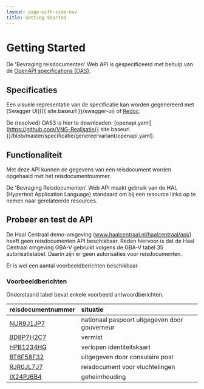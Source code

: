 ```yaml
---
layout: page-with-side-nav
title: Getting Started
---
```

# Getting Started

De 'Bevraging reisdocumenten' Web API is gespecificeerd met behulp van de [OpenAPI specifications (OAS)](https://swagger.io/specification/).

## Specificaties
Een visuele representatie van de specificatie kan worden gegenereerd met [Swagger UI]({{ site.baseurl }}/swagger-ui) of [Redoc](https://vng-realisatie.github.io/Haal-Centraal-BRP-bevragen/redoc/).

De (resolved) OAS3 is hier te downloaden: [openapi.yaml](https://github.com/VNG-Realisatie{{ site.baseurl }}/blob/master/specificatie/genereervariant/openapi.yaml).


## Functionaliteit
Met deze API kunnen de gegevens van een reisdocument worden opgehaald met het reisdocumentnummer.

De 'Bevraging Reisdocumenten' Web API maakt gebruik van de HAL (Hypertext Application Language) standaard om bij een resource links op te nemen naar gerelateerde resources.  

## Probeer en test de API
De Haal Centraal demo-omgeving (www.haalcentraal.nl/haalcentraal/api/) heeft geen reisdocumenten API beschikbaar. Reden hiervoor is dat de Haal Centraal omgeving GBA-V gebruikt volgens de GBA-V tabel 35 autorisatietabel. Daarin zijn er geen autorisaties voor reisdocumenten.

Er is wel een aantal voorbeeldberichten beschikbaar.

### Voorbeeldberichten
Onderstaand tabel bevat enkele voorbeeld antwoordberichten.

| reisdocumentnummer | situatie
| ---------------- | :-------  
| [NUR9J1JP7](../test/NUR9J1JP7.json) | nationaal paspoort uitgegeven door gouverneur |
| [BD8P7H2C7](../test/BD8P7H2C7.json) | vermist |
| [HPB1234HG](../test/HPB1234HG.json) | verlopen identiteitskaart |
| [BT6F58F32](../test/BT6F58F32.json) | uitgegeven door consulaire post |
| [RJR0JL7J7](../test/RJR0JL7J7.json) | reisdocument voor vluchtelingen |
| [IX24PJ6B4](../test/IX24PJ6B4.json) | geheimhouding |
